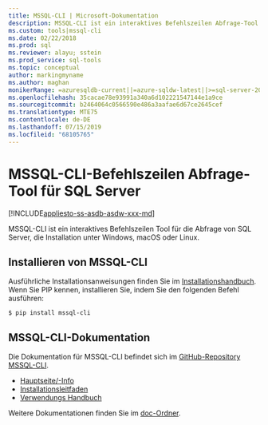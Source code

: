 ```yaml
---
title: MSSQL-CLI | Microsoft-Dokumentation
description: MSSQL-CLI ist ein interaktives Befehlszeilen Abfrage-Tool für SQL Server, das unter Windows, macOS oder Linux ausgeführt wird.
ms.custom: tools|mssql-cli
ms.date: 02/22/2018
ms.prod: sql
ms.reviewer: alayu; sstein
ms.prod_service: sql-tools
ms.topic: conceptual
author: markingmyname
ms.author: maghan
monikerRange: =azuresqldb-current||=azure-sqldw-latest||>=sql-server-2016||=sqlallproducts-allversions||>=sql-server-linux-2017
ms.openlocfilehash: 35cacae78e93991a340a6d102221547144e1a9ce
ms.sourcegitcommit: b2464064c0566590e486a3aafae6d67ce2645cef
ms.translationtype: MTE75
ms.contentlocale: de-DE
ms.lasthandoff: 07/15/2019
ms.locfileid: "68105765"
---
```

# <a name="mssql-cli-command-line-query-tool-for-sql-server"></a>MSSQL-CLI-Befehlszeilen Abfrage-Tool für SQL Server
[!INCLUDE[appliesto-ss-asdb-asdw-xxx-md](../includes/appliesto-ss-asdb-asdw-xxx-md.md)]

MSSQL-CLI ist ein interaktives Befehlszeilen Tool für die Abfrage von SQL Server, die Installation unter Windows, macOS oder Linux.

## <a name="install-mssql-cli"></a>Installieren von MSSQL-CLI

Ausführliche Installationsanweisungen finden Sie im [Installationshandbuch](https://github.com/dbcli/mssql-cli/blob/master/doc/installation_guide.md). Wenn Sie PIP kennen, installieren Sie, indem Sie den folgenden Befehl ausführen:

```$ pip install mssql-cli```

## <a name="mssql-cli-documentation"></a>MSSQL-CLI-Dokumentation

Die Dokumentation für MSSQL-CLI befindet sich im [GitHub-Repository MSSQL-CLI](https://github.com/dbcli/mssql-cli).

- [Hauptseite/-Info](https://github.com/dbcli/mssql-cli)
- [Installationsleitfaden](https://github.com/dbcli/mssql-cli/blob/master/doc/installation_guide.md)
- [Verwendungs Handbuch](https://github.com/dbcli/mssql-cli/blob/master/doc/usage_guide.md)

Weitere Dokumentationen finden Sie im [doc-Ordner](https://github.com/dbcli/mssql-cli/tree/master/doc).



  
